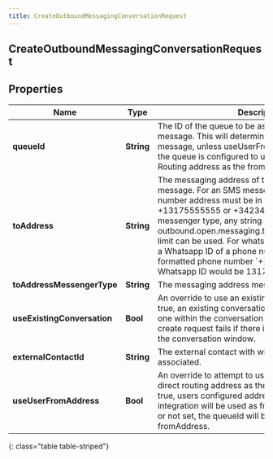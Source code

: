 ```yaml
---
title: CreateOutboundMessagingConversationRequest
---
```

## CreateOutboundMessagingConversationRequest

## Properties

|Name | Type | Description | Notes|
|------------ | ------------- | ------------- | -------------|
| **queueId** | **String** | The ID of the queue to be associated with the message. This will determine the fromAddress of the message, unless useUserFromAddress is true and the queue is configured to use the agent&#39;s Direct Routing address as the fromAddress. | |
| **toAddress** | **String** | The messaging address of the recipient of the message. For an SMS messenger type, the phone number address must be in E.164 format. E.g. +13175555555 or +34234234234.  For open messenger type, any string within the outbound.open.messaging.to.address.characters.max limit can be used. For whatsapp messenger type, use a Whatsapp ID of a phone number. E.g for a E.164 formatted phone number &#x60;+13175555555&#x60;, a Whatsapp ID would be 13175555555 | |
| **toAddressMessengerType** | **String** | The messaging address messenger type. | |
| **useExistingConversation** | **Bool** | An override to use an existing conversation.  If set to true, an existing conversation will be used if there is one within the conversation window.  If set to false, create request fails if there is a conversation within the conversation window. | [optional] |
| **externalContactId** | **String** | The external contact with which the message will be associated. | [optional] |
| **useUserFromAddress** | **Bool** | An override to attempt to use the user&#39;s configured direct routing address as the fromAddress.  If set to true, users configured address with &#39;directrouting&#39; integration will be used as fromAddress.  If set to false or not set, the queueId will be used for determining fromAddress. | [optional] |
{: class="table table-striped"}


